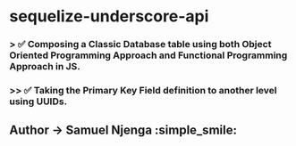 # sequelize-underscore-api

### > :white_check_mark: Composing a Classic Database table using both Object Oriented Programming Approach and Functional Programming Approach in JS.
### >> :white_check_mark: Taking the Primary Key Field definition to another level using UUIDs.

## Author -> Samuel Njenga :simple_smile:
